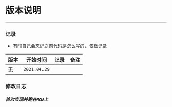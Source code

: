 # 版本说明

---



### 记录

* 有时自己会忘记之前代码是怎么写的，仅做记录

| 版本 | 开始时间     | 记录 | 备注 |
| ---- | ------------ | ---- | ---- |
| 无   | `2021.04.29` |      |      |




### 修改日志

##### 首次实现并跑在`MCU`上
